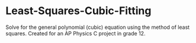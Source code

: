 # Least-Squares-Cubic-Fitting
 Solve for the general polynomial (cubic) equation using the method of least squares. Created for an AP Physics C project in grade 12.
